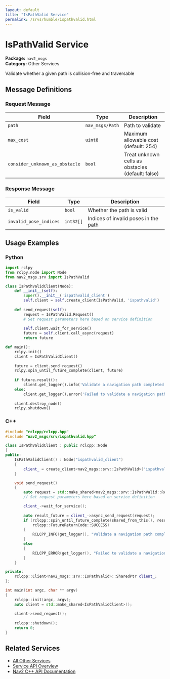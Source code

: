 ```yaml
---
layout: default
title: "IsPathValid Service"
permalink: /srvs/humble/ispathvalid.html
---
```


# IsPathValid Service

**Package:** `nav2_msgs`  
**Category:** Other Services

Validate whether a given path is collision-free and traversable

## Message Definitions

### Request Message

| Field | Type | Description |
|-------|------|-------------|
| `path` | `nav_msgs/Path` | Path to validate |
| `max_cost` | `uint8` | Maximum allowable cost (default: 254) |
| `consider_unknown_as_obstacle` | `bool` | Treat unknown cells as obstacles (default: false) |


### Response Message

| Field | Type | Description |
|-------|------|-------------|
| `is_valid` | `bool` | Whether the path is valid |
| `invalid_pose_indices` | `int32[]` | Indices of invalid poses in the path |


## Usage Examples

### Python

```python
import rclpy
from rclpy.node import Node
from nav2_msgs.srv import IsPathValid

class IsPathValidClient(Node):
    def __init__(self):
        super().__init__('ispathvalid_client')
        self.client = self.create_client(IsPathValid, 'ispathvalid')
        
    def send_request(self):
        request = IsPathValid.Request()
        # Set request parameters here based on service definition
        
        self.client.wait_for_service()
        future = self.client.call_async(request)
        return future

def main():
    rclpy.init()
    client = IsPathValidClient()
    
    future = client.send_request()
    rclpy.spin_until_future_complete(client, future)
    
    if future.result():
        client.get_logger().info('Validate a navigation path completed')
    else:
        client.get_logger().error('Failed to validate a navigation path')
        
    client.destroy_node()
    rclpy.shutdown()
```

### C++

```cpp
#include "rclcpp/rclcpp.hpp"
#include "nav2_msgs/srv/ispathvalid.hpp"

class IsPathValidClient : public rclcpp::Node
{
public:
    IsPathValidClient() : Node("ispathvalid_client")
    {
        client_ = create_client<nav2_msgs::srv::IsPathValid>("ispathvalid");
    }

    void send_request()
    {
        auto request = std::make_shared<nav2_msgs::srv::IsPathValid::Request>();
        // Set request parameters here based on service definition

        client_->wait_for_service();
        
        auto result_future = client_->async_send_request(request);
        if (rclcpp::spin_until_future_complete(shared_from_this(), result_future) ==
            rclcpp::FutureReturnCode::SUCCESS)
        {
            RCLCPP_INFO(get_logger(), "Validate a navigation path completed");
        }
        else
        {
            RCLCPP_ERROR(get_logger(), "Failed to validate a navigation path");
        }
    }

private:
    rclcpp::Client<nav2_msgs::srv::IsPathValid>::SharedPtr client_;
};

int main(int argc, char ** argv)
{
    rclcpp::init(argc, argv);
    auto client = std::make_shared<IsPathValidClient>();
    
    client->send_request();
    
    rclcpp::shutdown();
    return 0;
}
```

## Related Services

- [All Other Services](/humble/srvs/index.html#other-services)
- [Service API Overview](/humble/srvs/index.html)
- [Nav2 C++ API Documentation](/humble/html/index.html)